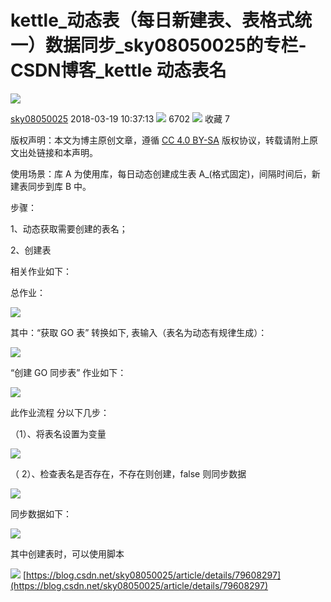# kettle_动态表（每日新建表、表格式统一）数据同步_sky08050025的专栏-CSDN博客_kettle 动态表名
![](https://csdnimg.cn/release/blogv2/dist/pc/img/original.png)

[sky08050025](https://blog.csdn.net/sky08050025) 2018-03-19 10:37:13 ![](https://csdnimg.cn/release/blogv2/dist/pc/img/articleReadEyes.png)
 6702 ![](https://csdnimg.cn/release/blogv2/dist/pc/img/tobarCollect.png)
 收藏  7 

版权声明：本文为博主原创文章，遵循 [CC 4.0 BY-SA](http://creativecommons.org/licenses/by-sa/4.0/) 版权协议，转载请附上原文出处链接和本声明。

使用场景：库 A 为使用库，每日动态创建成生表 A\_(格式固定)，间隔时间后，新建表同步到库 B 中。

步骤：

1、动态获取需要创建的表名；

2、创建表

相关作业如下：

总作业：

![](https://img-blog.csdn.net/20180322183230541)

其中：“获取 GO 表” 转换如下, 表输入（表名为动态有规律生成）：

![](https://img-blog.csdn.net/20180322183348509)

“创建 GO 同步表” 作业如下：

![](https://img-blog.csdn.net/20180322183603186)

此作业流程 分以下几步：

（1）、将表名设置为变量

![](https://img-blog.csdn.net/20180322183704413)

（ 2）、检查表名是否存在，不存在则创建，false 则同步数据

![](https://img-blog.csdn.net/20180322183743641)

同步数据如下：

![](https://img-blog.csdn.net/20180322183919850)

其中创建表时，可以使用脚本

![](https://img-blog.csdn.net/20180322184030517) 
 [https://blog.csdn.net/sky08050025/article/details/79608297](https://blog.csdn.net/sky08050025/article/details/79608297)
